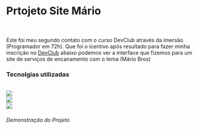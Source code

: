 <h1>Prtojeto Site Mário</h1>
<br>
<br>
<h2widtch:200px>Este foi meu segundo contato com o curso DevClub através da imersão (Programador em 72h). Que foi o icentivo após resultado para fazer minha inscrição no <a href=https://rodolfomori.com.br/devclub>DevClub</a>
abaixo podemos ver a interface que fizemos para um site de serviços  de encanamento com o tema (Mário Bros)</h2>
<br> 
<h3>Tecnolgias utilizadas</h3>
<br>
<img align="left" src="https://img.shields.io/badge/HTML5-E34F26?style=for-the-badge&logo=html5&logoColor=white">
<br>
<img align="left" src="https://img.shields.io/badge/CSS3-1572B6?style=for-the-badge&logo=css3&logoColor=white">
<br>
<img align="left" src="https://img.shields.io/badge/JavaScript-323330?style=for-the-badge&logo=javascript&logoColor=F7DF1E">
<br>
<h6>Demonstração do Projeto</h6>
<br>
